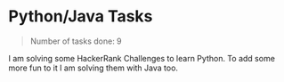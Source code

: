 # Python/Java Tasks

> Number of tasks done: 9

I am solving some HackerRank Challenges to learn Python.
To add some more fun to it I am solving them with Java too.